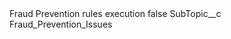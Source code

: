 <?xml version="1.0" encoding="UTF-8"?>
<CustomMetadata xmlns="http://soap.sforce.com/2006/04/metadata" xmlns:xsi="http://www.w3.org/2001/XMLSchema-instance" xmlns:xsd="http://www.w3.org/2001/XMLSchema">
    <label>Fraud Prevention rules execution</label>
    <protected>false</protected>
    <values>
        <field>SubTopic__c</field>
        <value xsi:type="xsd:string">Fraud_Prevention_Issues</value>
    </values>
</CustomMetadata>
